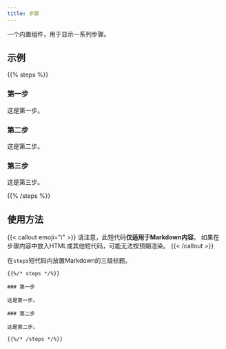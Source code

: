 ```yaml
---
title: 步骤
---
```


一个内置组件，用于显示一系列步骤。

## 示例

{{% steps %}}

### 第一步

这是第一步。

### 第二步

这是第二步。

### 第三步

这是第三步。

{{% /steps %}}


## 使用方法

{{< callout emoji="ℹ️" >}}
  请注意，此短代码**仅适用于Markdown内容**。
  如果在步骤内容中放入HTML或其他短代码，可能无法按预期渲染。
{{< /callout >}}

在`steps`短代码内放置Markdown的三级标题。

```
{{%/* steps */%}}

### 第一步

这是第一步。

### 第二步

这是第二步。

{{%/* /steps */%}}
```